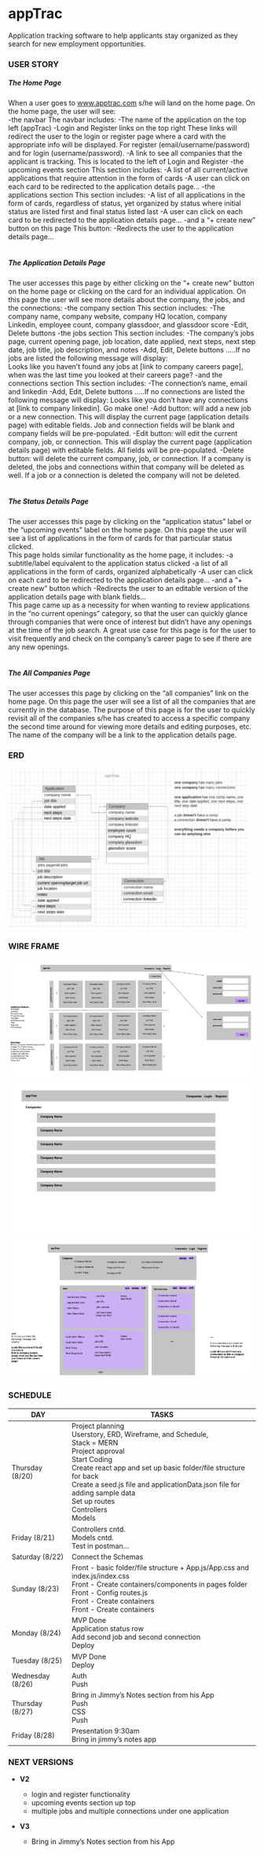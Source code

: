# appTrac
Application tracking software to help applicants stay organized as they search for new employment opportunities.


### __USER STORY__


##### __The Home Page__ <br>
When a user goes to www.apptrac.com s/he will land on the home page. On the home page, the user will see:
<br>
-the navbar
	The navbar includes:
-The name of the application on the top left (appTrac)
-Login and Register links on the top right
These links will redirect the user to the login or register page where a card with the appropriate info will be displayed. For register (email/username/password) and for login (username/password).
-A link to see all companies that the applicant is tracking. This is located to the left of Login and Register 
-the upcoming events section
	This section includes:
-A list of all current/active applications that require attention in the form of cards
-A user can click on each card to be redirected to the application details page...
-the applications section
	This section includes:
-A list of all applications in the form of cards, regardless of status, yet organized by status where initial status are listed first and final status listed last
-A user can click on each card to be redirected to the application details page...
-and a “+ create new” button on this page
	This button:
		-Redirects the user to the application details page...
<br>
<br>
##### __The Application Details Page__ <br>
The user accesses this page by either clicking on the “+ create new” button on the home page or clicking on the card for an individual application. On this page the user will see more details about the company, the jobs, and the connections:
-the company section
	This section includes:
-The company name, company website, company HQ location, company Linkedin, employee count, company glassdoor, and glassdoor score
-Edit, Delete buttons
-the jobs section
	This section includes:
-The company’s jobs page, current opening page, job location, date applied, next steps, next step date, job title, job description, and notes
-Add, Edit, Delete buttons
.....If no jobs are listed the following message will display:	
Looks like you haven’t found any jobs at [link to company careers page], when was the last time you looked at their careers page?
-and the connections section
	This section includes:
		-The connection’s name, email and linkedin
		-Add, Edit, Delete buttons
.....If no connections are listed the following message will display:
Looks like you don’t have any connections at [link to company linkedin]. Go make one!
-Add button: will add a new job or a new connection. This will display the current page (application details page) with editable fields. Job and connection fields will be blank and company fields will be pre-populated.
-Edit button: will edit the current company, job, or connection. This will display the current page (application details page) with editable fields. All fields will be pre-populated.
-Delete button: will delete the current company, job, or connection. If a company is deleted, the jobs and connections within that company will be deleted as well. If a job or a connection is deleted the company will not be deleted.
<br>
<br>
##### __The Status Details Page__ <br>
The user accesses this page by clicking on the “application status” label or the “upcoming events” label on the home page. On this page the user will see a list of applications in the form of cards for that particular status clicked.
<br>
This page holds similar functionality as the home page, it includes:
-a subtitle/label equivalent to the application status clicked
-a list of all applications in the form of cards, organized alphabetically
-A user can click on each card to be redirected to the application details page…
-and a “+ create new” button which
-Redirects the user to an editable version of the application details page with blank fields...
<br>
This page came up as a necessity for when wanting to review applications in the “no current openings” category, so that the user can quickly glance through companies that were once of interest but didn’t have any openings at the time of the job search. A great use case for this page is for the user to visit frequently and check on the company’s career page to see if there are any new openings.
<br>
<br>
##### __The All Companies Page__ <br>
The user accesses this page by clicking on the “all companies” link on the home page. On this page the user will see a list of all the companies that are currently in the database. The purpose of this page is for the user to quickly revisit all of the companies s/he has created to access a specific company the second time around for viewing more details and editing purposes, etc. The name of the company will be a link to the application details page.


### __ERD__
![erd](erd/apptrac-erd.png)


### __WIRE FRAME__
![wireframe3](wireframe/apptrac-wireframe3.png)
![wireframe1](wireframe/apptrac-wireframe1.png)
![wireframe2](wireframe/apptrac-wireframe2.png)


### __SCHEDULE__
<!-- schedule table start -->
<table>

<thead>
<tr>
<th>DAY</th>
<th>TASKS</th>
</tr>
</thead>

<tbody>
<tr>
<td>Thursday (8/20)</td>
<td>Project planning <br>
Userstory, ERD, Wireframe, and Schedule,  <br>
Stack = MERN <br>
Project approval <br>
Start Coding <br>
Create react app and set up basic folder/file structure for back <br>
Create a seed.js file and applicationData.json file for adding sample data <br>
Set up routes <br>
Controllers <br>
Models <br>
</td>
</tr>
  
<tr>
<td>Friday (8/21)</td>
<td>Controllers cntd. <br>
Models cntd. <br>
Test in postman… <br>
</td>
</tr>

<tr>
<td>Saturday (8/22)</td>
<td>
Connect the Schemas <br>
</tr>

<tr>
<td>Sunday (8/23)</td>
<td>
Front - basic folder/file structure + App.js/App.css and index.js/index.css <br>
Front - Create containers/components in pages folder <br>
Front - Config routes.js <br>
Front - Create containers <br>
Front - Create containers <br>
</td>
</tr>

<tr>
<td>Monday (8/24)</td>
<td>
MVP Done <br>
Application status row <br>
Add second job and second connection <br>
Deploy <br>
</td>
</tr>

<tr>
<td>Tuesday (8/25)</td>
<td>
MVP Done <br>
Deploy <br>
</td>
</tr>

<tr>
<td>Wednesday (8/26)</td>
<td>
  Auth<br>
  Push<br>
</td>
</tr>

<tr>
<td>Thursday (8/27)</td>
<td>
Bring in Jimmy’s Notes section from his App <br>
Push <br>
CSS <br>
Push <br>

</td>
</tr>

<tr>
<td>Friday (8/28)</td>
<td>
Presentation 9:30am <br>
Bring in jimmy’s notes app <br>
</td>
</tr>

</tbody>

</table>
<!-- schedule table end -->


### __NEXT VERSIONS__
- __V2__
  - login and register functionality
  - upcoming events section up top
  - multiple jobs and multiple connections under one application


- __V3__
  - Bring in Jimmy’s Notes section from his App
